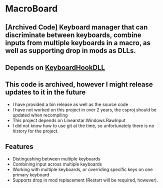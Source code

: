 # MacroBoard

## [Archived Code] Keyboard manager that can discriminate between keyboards, combine inputs from multiple keyboards in a macro, as well as supporting drop in mods as DLLs.

## Depends on [KeyboardHookDLL](https://git.aaw3.dev/allen/KeyboardHookDLL)

## This code is archived, however I might release updates to it in the future

- I have provided a bin release as well as the source code
- I have not worked on this project in over 2 years, the csproj should be updated when recompiling
- This project depends on Linearstar.Windows.RawInput
- I did not know how to use git at the time, so unfortunately there is no history for the project.

## Features
- Distingushing between multiple keyboards
- Combining input across multiple keyboards
- Working with multiple keyboards, or overriding specific keys on one primary keyboard
- Supports drop in mod replacement (Restart will be required, however).
